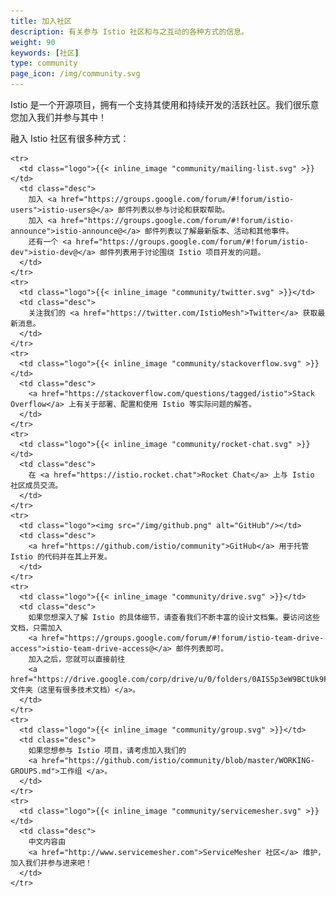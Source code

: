 ```yaml
---
title: 加入社区
description: 有关参与 Istio 社区和与之互动的各种方式的信息。
weight: 90
keywords: [社区]
type: community
page_icon: /img/community.svg
---
```

Istio 是一个开源项目，拥有一个支持其使用和持续开发的活跃社区。我们很乐意您加入我们并参与其中！

融入 Istio 社区有很多种方式：

<table class="community">
  <tbody>

    <tr>
      <td class="logo">{{< inline_image "community/mailing-list.svg" >}}</td>
      <td class="desc">
        加入 <a href="https://groups.google.com/forum/#!forum/istio-users">istio-users@</a> 邮件列表以参与讨论和获取帮助。
        加入 <a href="https://groups.google.com/forum/#!forum/istio-announce">istio-announce@</a> 邮件列表以了解最新版本、活动和其他事件。
        还有一个 <a href="https://groups.google.com/forum/#!forum/istio-dev">istio-dev@</a> 邮件列表用于讨论围绕 Istio 项目开发的问题。
      </td>
    </tr>
    <tr>
      <td class="logo">{{< inline_image "community/twitter.svg" >}}</td>
      <td class="desc">
        关注我们的 <a href="https://twitter.com/IstioMesh">Twitter</a> 获取最新消息。
      </td>
    </tr>
    <tr>
      <td class="logo">{{< inline_image "community/stackoverflow.svg" >}}</td>
      <td class="desc">
        <a href="https://stackoverflow.com/questions/tagged/istio">Stack Overflow</a> 上有关于部署、配置和使用 Istio 等实际问题的解答。
      </td>
    </tr>
    <tr>
      <td class="logo">{{< inline_image "community/rocket-chat.svg" >}}</td>
      <td class="desc">
        在 <a href="https://istio.rocket.chat">Rocket Chat</a> 上与 Istio 社区成员交流。
      </td>
    </tr>
    <tr>
      <td class="logo"><img src="/img/github.png" alt="GitHub"/></td>
      <td class="desc">
        <a href="https://github.com/istio/community">GitHub</a> 用于托管 Istio 的代码并在其上开发。
      </td>
    </tr>
    <tr>
      <td class="logo">{{< inline_image "community/drive.svg" >}}</td>
      <td class="desc">
        如果您想深入了解 Istio 的具体细节，请查看我们不断丰富的设计文档集。要访问这些文档，只需加入
        <a href="https://groups.google.com/forum/#!forum/istio-team-drive-access">istio-team-drive-access@</a> 邮件列表即可。
        加入之后，您就可以直接前往
        <a href="https://drive.google.com/corp/drive/u/0/folders/0AIS5p3eW9BCtUk9PVA">文件夹（这里有很多技术文档）</a>。
      </td>
    </tr>
    <tr>
      <td class="logo">{{< inline_image "community/group.svg" >}}</td>
      <td class="desc">
        如果您想参与 Istio 项目，请考虑加入我们的
        <a href="https://github.com/istio/community/blob/master/WORKING-GROUPS.md">工作组 </a>。
      </td>
    </tr>
    <tr>
      <td class="logo">{{< inline_image "community/servicemesher.svg" >}}</td>
      <td class="desc">
        中文内容由
        <a href="http://www.servicemesher.com">ServiceMesher 社区</a> 维护，加入我们并参与进来吧！
      </td>
    </tr>
  </tbody>
</table>
